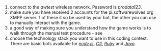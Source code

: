 1. connect to the *awtest* wireless network. Password is *prodata123*.
1. make sure you have received 2 accounts for the pi.softwarewolves.org XMPP server. 1 of these it so be used by your bot, the other you can use to manually interact with the game.
1. a good way of making sure you understand how the game works is to walk through the manual test procedure - see
1. choose the technology stack you want to use in this coding contest. There are basic bots available for [*node.js*](https://github.com/JohanPeeters/softwarewolves-nodejs-player), [*C#*](https://github.com/supernelis/softwarewolves-dotnet-player), [*Ruby*](https://github.com/rwestgeest/sww) and [*Java*](https://github.com/supernelis/softwarewolves-java-player).
